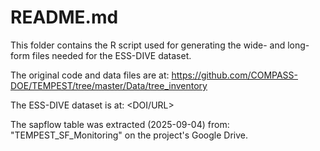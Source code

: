 # README.md

This folder contains the R script used for generating the wide-
and long-form files needed for the ESS-DIVE dataset.

The original code and data files are at:
https://github.com/COMPASS-DOE/TEMPEST/tree/master/Data/tree_inventory

The ESS-DIVE dataset is at:
<DOI/URL>

The sapflow table was extracted (2025-09-04) from:
"TEMPEST_SF_Monitoring" on the project's Google Drive.
